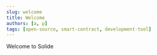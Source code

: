 ```yaml
---
slug: welcome
title: Welcome
authors: [a, p]
tags: [open-source, smart-contract, development-tool]
---
```


Welcome to Solide
